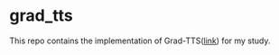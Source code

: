 grad_tts
===

This repo contains the implementation of Grad-TTS([link](https://arxiv.org/abs/2105.06337)) for my study.